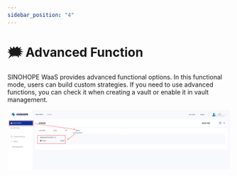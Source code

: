 ```yaml
---
sidebar_position: "4"
---
```

# 🗯 Advanced Function

SINOHOPE WaaS provides advanced functional options. In this functional mode, users can build custom strategies. If you need to use advanced functions, you can check it when creating a vault or enable it in vault management.

![](../images/assets/waas-advanced.png)
